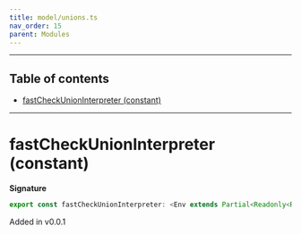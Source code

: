 ```yaml
---
title: model/unions.ts
nav_order: 15
parent: Modules
---
```


---

<h2 class="text-delta">Table of contents</h2>

- [fastCheckUnionInterpreter (constant)](#fastcheckunioninterpreter-constant)

---

# fastCheckUnionInterpreter (constant)

**Signature**

```ts
export const fastCheckUnionInterpreter: <Env extends Partial<Readonly<Record<"FastCheckURI", any>>>>() => ModelAlgebraUnions<"FastCheckURI", Env> = ...
```

Added in v0.0.1
